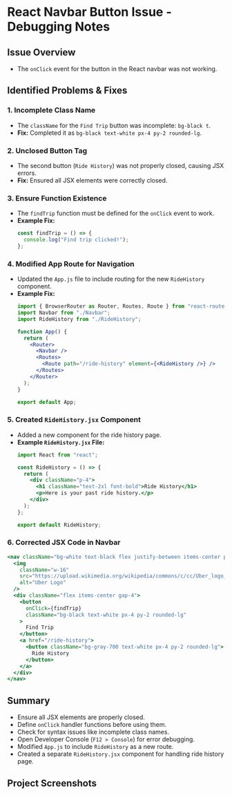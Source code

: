 # React Navbar Button Issue - Debugging Notes

## Issue Overview
- The `onClick` event for the button in the React navbar was not working.

## Identified Problems & Fixes

### 1. **Incomplete Class Name**
- The `className` for the `Find Trip` button was incomplete: `bg-black t`.
- **Fix:** Completed it as `bg-black text-white px-4 py-2 rounded-lg`.

### 2. **Unclosed Button Tag**
- The second button (`Ride History`) was not properly closed, causing JSX errors.
- **Fix:** Ensured all JSX elements were correctly closed.

### 3. **Ensure Function Existence**
- The `findTrip` function must be defined for the `onClick` event to work.
- **Example Fix:**
  ```jsx
  const findTrip = () => {
    console.log("Find trip clicked!");
  };
  ```

### 4. **Modified App Route for Navigation**
- Updated the `App.js` file to include routing for the new `RideHistory` component.
- **Example Fix:**
  ```jsx
  import { BrowserRouter as Router, Routes, Route } from "react-router-dom";
  import Navbar from "./Navbar";
  import RideHistory from "./RideHistory";

  function App() {
    return (
      <Router>
        <Navbar />
        <Routes>
          <Route path="/ride-history" element={<RideHistory />} />
        </Routes>
      </Router>
    );
  }

  export default App;
  ```

### 5. **Created `RideHistory.jsx` Component**
- Added a new component for the ride history page.
- **Example `RideHistory.jsx` File:**
  ```jsx
  import React from "react";

  const RideHistory = () => {
    return (
      <div className="p-4">
        <h1 className="text-2xl font-bold">Ride History</h1>
        <p>Here is your past ride history.</p>
      </div>
    );
  };

  export default RideHistory;
  ```

### 6. **Corrected JSX Code in Navbar**
```jsx
<nav className="bg-white text-black flex justify-between items-center p-4">
  <img
    className="w-16"
    src="https://upload.wikimedia.org/wikipedia/commons/c/cc/Uber_logo_2018.png"
    alt="Uber Logo"
  />
  <div className="flex items-center gap-4">
    <button
      onClick={findTrip}
      className="bg-black text-white px-4 py-2 rounded-lg"
    >
      Find Trip
    </button>
    <a href="/ride-history">
      <button className="bg-gray-700 text-white px-4 py-2 rounded-lg">
        Ride History
      </button>
    </a>
  </div>
</nav>
```

## Summary
- Ensure all JSX elements are properly closed.
- Define `onClick` handler functions before using them.
- Check for syntax issues like incomplete class names.
- Open Developer Console (`F12 > Console`) for error debugging.
- Modified `App.js` to include `RideHistory` as a new route.
- Created a separate `RideHistory.jsx` component for handling ride history page.

## Project Screenshots
